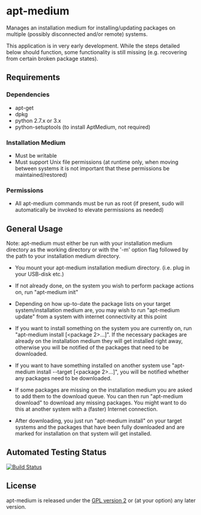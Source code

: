 # apt-medium
Manages an installation medium for installing/updating packages on multiple (possibly disconnected and/or remote) systems.

This application is in very early development. While the steps detailed below should function, some functionality is still missing (e.g. recovering from certain broken package states).
## Requirements
### Dependencies
- apt-get
- dpkg
- python 2.7.x or 3.x
- python-setuptools (to install AptMedium, not required)
### Installation Medium
- Must be writable
- Must support Unix file permissions (at runtime only, when moving between systems it is not important that these permissions be maintained/restored)
### Permissions
- All apt-medium commands must be run as root (if present, sudo will automatically be invoked to elevate permissions as needed)

## General Usage
Note: apt-medium must either be run with your installation medium directory as the working directory or with the '-m' option flag followed by the path to your installation medium directory.

* You mount your apt-medium installation medium directory. (i.e. plug in your USB-disk etc.)

* If not already done, on the system you wish to perform package actions on, run "apt-medium init"

* Depending on how up-to-date the package lists on your target system/installation medium are, you may wish to run "apt-medium update" from a system with internet connectivity at this point

* If you want to install something on the system you are currently on, run "apt-medium install <package> [<package 2>...]". If the necessary packages are already on the installation medium they will get installed right away, otherwise you will be notified of the packages that need to be downloaded.
   
* If you want to have something installed on another system use "apt-medium install --target <hostname> <package> [<package 2>...]", you will be notified whether any packages need to be downloaded.

* If some packages are missing on the installation medium you are asked to add them to the download queue. You can then run "apt-medium download" to download any missing packages. You might want to do this at another system with a (faster) Internet connection.

* After downloading, you just run "apt-medium install" on your target systems and the packages that have been fully downloaded and are marked for installation on that system will get installed.

## Automated Testing Status
[![Build Status](https://github.com/haveagr8day/AptMedium/actions/workflows/apt-medium.yml/badge.svg)](https://github.com/haveagr8day/AptMedium/actions/workflows/apt-medium.yml)

## License
apt-medium is released under the [GPL version 2](https://opensource.org/licenses/GPL-2.0) or (at your option) any later version.
